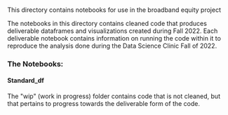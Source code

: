 ### 

This directory contains notebooks for use in the broadband equity project

The notebooks in this directory contains cleaned code that produces deliverable dataframes and visualizations created during Fall 2022. Each deliverable notebook contains information on running the code within it to reproduce the analysis done during the Data Science Clinic Fall of 2022.

### The Notebooks:

#### Standard_df

The "wip" (work in progress) folder contains code that is not cleaned, but that pertains to progress towards the deliverable form of the code. 
